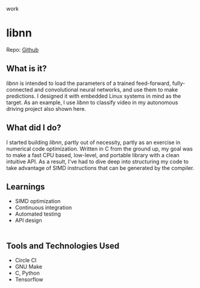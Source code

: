 work
# libnn

Repo: [Github](https://www.github.com/mrpossoms/libnn)

## What is it?
_libnn_ is intended to load the parameters of a trained feed-forward, fully-connected and convolutional neural networks, and use them to make predictions. I designed it with embedded Linux systems in mind as the target. As an example, I use _libnn_ to classify video in my autonomous driving project also shown here.

## What did I do?
I started building _libnn_, partly out of necessity, partly as an exercise in numerical code optimization. Written in C from the ground up, my goal was to make a fast CPU based, low-level, and portable library with a clean intuitive API. As a result, I've had to dive deep into structuring my code to take advantage of SIMD instructions that can be generated by the compiler.

## Learnings
* SIMD optimization
* Continuous integration
* Automated testing
* API design
<br/><br/>

## Tools and Technologies Used
* Circle CI
* GNU Make
* C, Python
* Tensorflow
